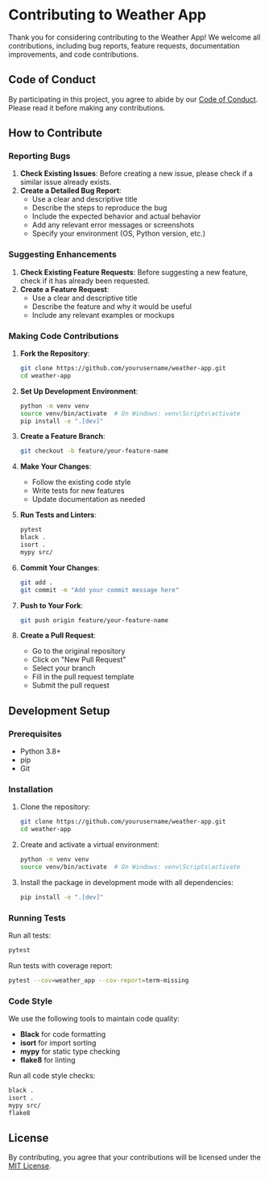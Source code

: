 # Contributing to Weather App

Thank you for considering contributing to the Weather App! We welcome all contributions, including bug reports, feature requests, documentation improvements, and code contributions.

## Code of Conduct

By participating in this project, you agree to abide by our [Code of Conduct](CODE_OF_CONDUCT.md). Please read it before making any contributions.

## How to Contribute

### Reporting Bugs

1. **Check Existing Issues**: Before creating a new issue, please check if a similar issue already exists.
2. **Create a Detailed Bug Report**:
   - Use a clear and descriptive title
   - Describe the steps to reproduce the bug
   - Include the expected behavior and actual behavior
   - Add any relevant error messages or screenshots
   - Specify your environment (OS, Python version, etc.)

### Suggesting Enhancements

1. **Check Existing Feature Requests**: Before suggesting a new feature, check if it has already been requested.
2. **Create a Feature Request**:
   - Use a clear and descriptive title
   - Describe the feature and why it would be useful
   - Include any relevant examples or mockups

### Making Code Contributions

1. **Fork the Repository**:
   ```bash
   git clone https://github.com/yourusername/weather-app.git
   cd weather-app
   ```

2. **Set Up Development Environment**:
   ```bash
   python -m venv venv
   source venv/bin/activate  # On Windows: venv\Scripts\activate
   pip install -e ".[dev]"
   ```

3. **Create a Feature Branch**:
   ```bash
   git checkout -b feature/your-feature-name
   ```

4. **Make Your Changes**:
   - Follow the existing code style
   - Write tests for new features
   - Update documentation as needed

5. **Run Tests and Linters**:
   ```bash
   pytest
   black .
   isort .
   mypy src/
   ```

6. **Commit Your Changes**:
   ```bash
   git add .
   git commit -m "Add your commit message here"
   ```

7. **Push to Your Fork**:
   ```bash
   git push origin feature/your-feature-name
   ```

8. **Create a Pull Request**:
   - Go to the original repository
   - Click on "New Pull Request"
   - Select your branch
   - Fill in the pull request template
   - Submit the pull request

## Development Setup

### Prerequisites

- Python 3.8+
- pip
- Git

### Installation

1. Clone the repository:
   ```bash
   git clone https://github.com/yourusername/weather-app.git
   cd weather-app
   ```

2. Create and activate a virtual environment:
   ```bash
   python -m venv venv
   source venv/bin/activate  # On Windows: venv\Scripts\activate
   ```

3. Install the package in development mode with all dependencies:
   ```bash
   pip install -e ".[dev]"
   ```

### Running Tests

Run all tests:
```bash
pytest
```

Run tests with coverage report:
```bash
pytest --cov=weather_app --cov-report=term-missing
```

### Code Style

We use the following tools to maintain code quality:

- **Black** for code formatting
- **isort** for import sorting
- **mypy** for static type checking
- **flake8** for linting

Run all code style checks:
```bash
black .
isort .
mypy src/
flake8
```

## License

By contributing, you agree that your contributions will be licensed under the [MIT License](LICENSE).
